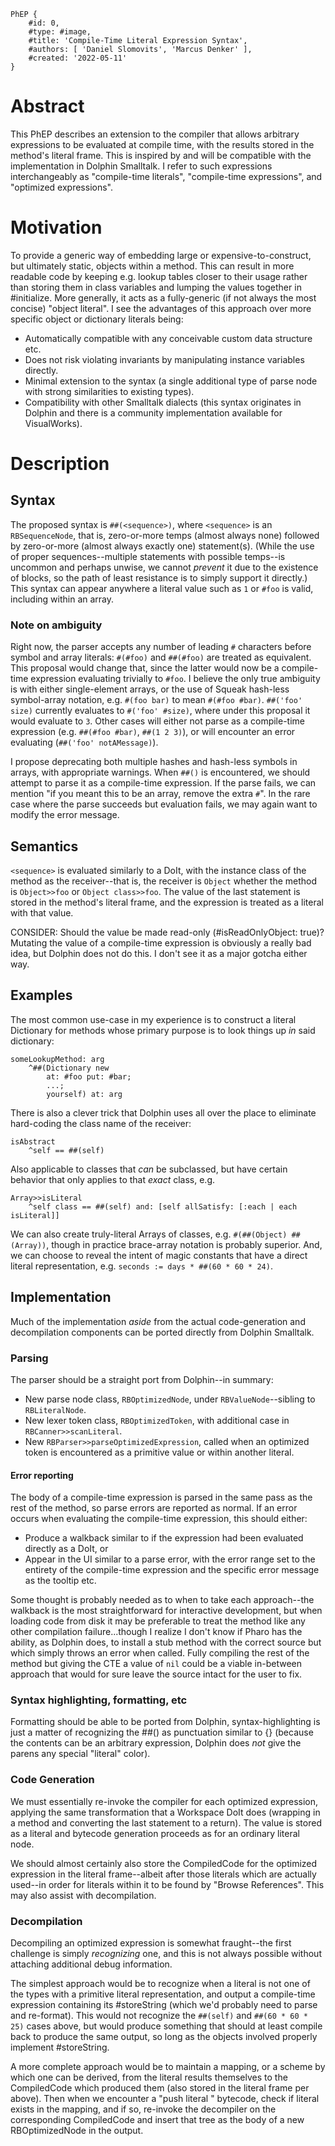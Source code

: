 ```
PhEP {
	#id: 0,
	#type: #image,
	#title: 'Compile-Time Literal Expression Syntax',
	#authors: [ 'Daniel Slomovits', 'Marcus Denker' ],
	#created: '2022-05-11'
}
```

# Abstract 
This PhEP describes an extension to the compiler that allows arbitrary expressions to be evaluated at compile time, with the results stored in the method's literal frame. This is inspired by and will be compatible with the implementation in Dolphin Smalltalk. I refer to such expressions interchangeably as "compile-time literals", "compile-time expressions", and "optimized expressions".

# Motivation
To provide a generic way of embedding large or expensive-to-construct, but ultimately static, objects within a method. This can result in more readable code by keeping e.g. lookup tables closer to their usage rather than storing them in class variables and lumping the values together in #initialize. More generally, it acts as a fully-generic (if not always the most concise) "object literal". I see the advantages of this approach over more specific object or dictionary literals being:
* Automatically compatible with any conceivable custom data structure etc.
* Does not risk violating invariants by manipulating instance variables directly.
* Minimal extension to the syntax (a single additional type of parse node with strong similarities to existing types).
* Compatibility with other Smalltalk dialects (this syntax originates in Dolphin and there is a community implementation available for VisualWorks).

# Description

## Syntax

The proposed syntax is `##(<sequence>)`, where `<sequence>` is an `RBSequenceNode`, that is, zero-or-more temps (almost always none) followed by zero-or-more (almost always exactly one) statement(s). (While the use of proper sequences--multiple statements with possible temps--is uncommon and perhaps unwise, we cannot *prevent* it due to the existence of blocks, so the path of least resistance is to simply support it directly.) This syntax can appear anywhere a literal value such as `1` or `#foo` is valid, including within an array.

### Note on ambiguity

Right now, the parser accepts any number of leading `#` characters before symbol and array literals: `#(#foo)` and `##(#foo)` are treated as equivalent. This proposal would change that, since the latter would now be a compile-time expression evaluating trivially to `#foo`. I believe the only true ambiguity is with either single-element arrays, or the use of Squeak hash-less symbol-array notation, e.g. `#(foo bar)` to mean `#(#foo #bar)`. `##('foo' size)` currently evaluates to `#('foo' #size)`, where under this proposal it would evaluate to `3`. Other cases will either not parse as a compile-time expression (e.g. `##(#foo #bar)`, `##(1 2 3)`), or will encounter an error evaluating (`##('foo' notAMessage)`).

I propose deprecating both multiple hashes and hash-less symbols in arrays, with appropriate warnings. When `##()` is encountered, we should attempt to parse it as a compile-time expression. If the parse fails, we can mention "if you meant this to be an array, remove the extra `#`". In the rare case where the parse succeeds but evaluation fails, we may again want to modify the error message.

## Semantics

`<sequence>` is evaluated similarly to a DoIt, with the instance class of the method as the receiver--that is, the receiver is `Object` whether the method is `Object>>foo` or `Object class>>foo`. The value of the last statement is stored in the method's literal frame, and the expression is treated as a literal with that value.

CONSIDER: Should the value be made read-only (#isReadOnlyObject: true)? Mutating the value of a compile-time expression is obviously a really bad idea, but Dolphin does not do this. I don't see it as a major gotcha either way.

## Examples

The most common use-case in my experience is to construct a literal Dictionary for methods whose primary purpose is to look things up *in* said dictionary:

```
someLookupMethod: arg
	^##(Dictionary new
		at: #foo put: #bar;
		...;
		yourself) at: arg
```

There is also a clever trick that Dolphin uses all over the place to eliminate hard-coding the class name of the receiver:

```
isAbstract
	^self == ##(self)
```

Also applicable to classes that *can* be subclassed, but have certain behavior that only applies to that *exact* class, e.g.

```
Array>>isLiteral
	^self class == ##(self) and: [self allSatisfy: [:each | each isLiteral]]
```

We can also create truly-literal Arrays of classes, e.g. `#(##(Object) ##(Array))`, though in practice brace-array notation is probably superior. And, we can choose to reveal the intent of magic constants that have a direct literal representation, e.g. `seconds := days * ##(60 * 60 * 24)`.

## Implementation

Much of the implementation *aside* from the actual code-generation and decompilation components can be ported directly from Dolphin Smalltalk.

### Parsing

The parser should be a straight port from Dolphin--in summary:

* New parse node class, `RBOptimizedNode`, under `RBValueNode`--sibling to `RBLiteralNode`.
* New lexer token class, `RBOptimizedToken`, with additional case in `RBCanner>>scanLiteral`.
* New `RBParser>>parseOptimizedExpression`, called when an optimized token is encountered as a primitive value or within another literal.

#### Error reporting

The body of a compile-time expression is parsed in the same pass as the rest of the method, so parse errors are reported as normal. If an error occurs when evaluating the compile-time expression, this should either:
* Produce a walkback similar to if the expression had been evaluated directly as a DoIt, or
* Appear in the UI similar to a parse error, with the error range set to the entirety of the compile-time expression and the specific error message as the tooltip etc.

Some thought is probably needed as to when to take each approach--the walkback is the most straightforward for interactive development, but when loading code from disk it may be preferable to treat the method like any other compilation failure...though I realize I don't know if Pharo has the ability, as Dolphin does, to install a stub method with the correct source but which simply throws an error when called. Fully compiling the rest of the method but giving the CTE a value of `nil` could be a viable in-between approach that would for sure leave the source intact for the user to fix.

### Syntax highlighting, formatting, etc

Formatting should be able to be ported from Dolphin, syntax-highlighting is just a matter of recognizing the ##() as punctuation similar to {}[]() (because the contents can be an arbitrary expression, Dolphin does *not* give the parens any special "literal" color).

### Code Generation

We must essentially re-invoke the compiler for each optimized expression, applying the same transformation that a Workspace DoIt does (wrapping in a method and converting the last statement to a return). The value is stored as a literal and bytecode generation proceeds as for an ordinary literal node.

We should almost certainly also store the CompiledCode for the optimized expression in the literal frame--albeit after those literals which are actually used--in order for literals within it to be found by "Browse References". This may also assist with decompilation.

### Decompilation

Decompiling an optimized expression is somewhat fraught--the first challenge is simply *recognizing* one, and this is not always possible without attaching additional debug information.

The simplest approach would be to recognize when a literal is not one of the types with a primitive literal representation, and output a compile-time expression containing its #storeString (which we'd probably need to parse and re-format). This would not recognize the `##(self)` and `##(60 * 60 * 25)` cases above, but would produce something that should at least compile back to produce the same output, so long as the objects involved properly implement #storeString.

A more complete approach would be to maintain a mapping, or a scheme by which one can be derived, from the literal results themselves to the CompiledCode which produced them (also stored in the literal frame per above). Then when we encounter a "push literal <n>" bytecode, check if literal <n> exists in the mapping, and if so, re-invoke the decompiler on the corresponding CompiledCode and insert that tree as the body of a new RBOptimizedNode in the output.